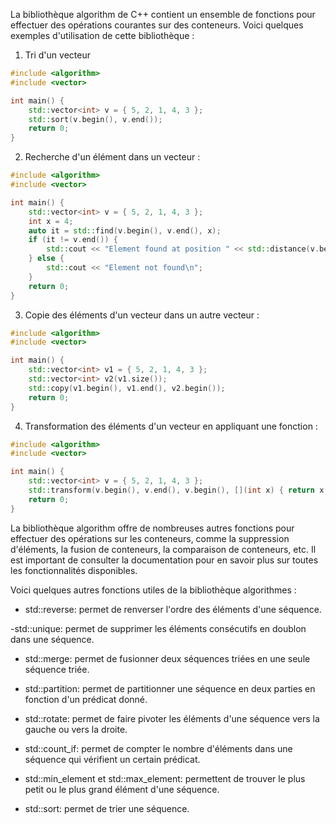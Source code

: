 La bibliothèque algorithm de C++ contient un ensemble de fonctions pour effectuer des opérations courantes sur des conteneurs. Voici quelques exemples d'utilisation de cette bibliothèque :

1.  Tri d'un vecteur

```cpp
#include <algorithm>
#include <vector>

int main() {
    std::vector<int> v = { 5, 2, 1, 4, 3 };
    std::sort(v.begin(), v.end());
    return 0;
}
```

2.  Recherche d'un élément dans un vecteur :

```cpp
#include <algorithm>
#include <vector>

int main() {
    std::vector<int> v = { 5, 2, 1, 4, 3 };
    int x = 4;
    auto it = std::find(v.begin(), v.end(), x);
    if (it != v.end()) {
        std::cout << "Element found at position " << std::distance(v.begin(), it) << "\n";
    } else {
        std::cout << "Element not found\n";
    }
    return 0;
}
```

3.  Copie des éléments d'un vecteur dans un autre vecteur :

```cpp
#include <algorithm>
#include <vector>

int main() {
    std::vector<int> v1 = { 5, 2, 1, 4, 3 };
    std::vector<int> v2(v1.size());
    std::copy(v1.begin(), v1.end(), v2.begin());
    return 0;
}
```

4.  Transformation des éléments d'un vecteur en appliquant une fonction :

```cpp
#include <algorithm>
#include <vector>

int main() {
    std::vector<int> v = { 5, 2, 1, 4, 3 };
    std::transform(v.begin(), v.end(), v.begin(), [](int x) { return x * 2; });
    return 0;
}
```

La bibliothèque algorithm offre de nombreuses autres fonctions pour effectuer des opérations sur les conteneurs, comme la suppression d'éléments, la fusion de conteneurs, la comparaison de conteneurs, etc. Il est important de consulter la documentation pour en savoir plus sur toutes les fonctionnalités disponibles.


Voici quelques autres fonctions utiles de la bibliothèque algorithmes :

- std::reverse: permet de renverser l'ordre des éléments d'une séquence.

-std::unique: permet de supprimer les éléments consécutifs en doublon dans une séquence.

- std::merge: permet de fusionner deux séquences triées en une seule séquence triée.

- std::partition: permet de partitionner une séquence en deux parties en fonction d'un prédicat donné.

- std::rotate: permet de faire pivoter les éléments d'une séquence vers la gauche ou vers la droite.

- std::count_if: permet de compter le nombre d'éléments dans une séquence qui vérifient un certain prédicat.

- std::min_element et std::max_element: permettent de trouver le plus petit ou le plus grand élément d'une séquence.

- std::sort: permet de trier une séquence.


